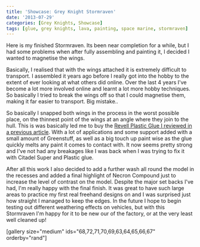 ```yaml
---
title: 'Showcase: Grey Knight Stormraven'
date: '2013-07-29'
categories: [Grey Knights, Showcase]
tags: [glue, grey knights, lava, painting, space marine, stormraven]
---
```


Here is my finished Stormraven. Its been near completion for a while, but I had some problems when after fully assembling and painting it, I decided I wanted to magnetise the wings.

Basically, I realised that with the wings attached it is extremely difficult to transport. I assembled it years ago before I really got into the hobby to the extent of ever looking at what others did online. Over the last 4 years I've become a lot more involved online and learnt a lot more hobby techniques. So basically I tried to break the wings off so that I could magnetise them, making it far easier to transport. Big mistake..

So basically I snapped both wings in the process in the worst possible place, on the thinnest point of the wings at an angle where they join to the hull. This is was basically led me to buy the [Revell Plastic Glue I reviewed in a previous article](http://www.minitothemax.com/review-revell-contacta-professional-plastic-glue/). With a lot of applications and some support added with a small amount of Greenstuff, as well as a big touch up paint wise as the glue quickly melts any paint it comes to contact with. It now seems pretty strong and I've not had any breakages like I was back when I was trying to fix it with Citadel Super and Plastic glue.

After all this work I also decided to add a further wash all round the model in the recesses and added a final highlight of Necron Compound just to increase the level of contrast on the model. Despite the major set backs I've had, I'm really happy with the final finish. It was great to have such large areas to practice my first real freehand designs on and I was surprised just how straight I managed to keep the edges. In the future I hope to begin testing out different weathering effects on vehicles, but with this Stormraven I'm happy for it to be new our of the factory, or at the very least well cleaned up!

[gallery size="medium" ids="68,72,71,70,69,63,64,65,66,67" orderby="rand"]
